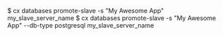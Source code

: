<!-- layout:code post: databases_example -->


$ cx databases promote-slave -s "My Awesome App" my_slave_server_name
$ cx databases promote-slave -s "My Awesome App" --db-type postgresql my_slave_server_name
